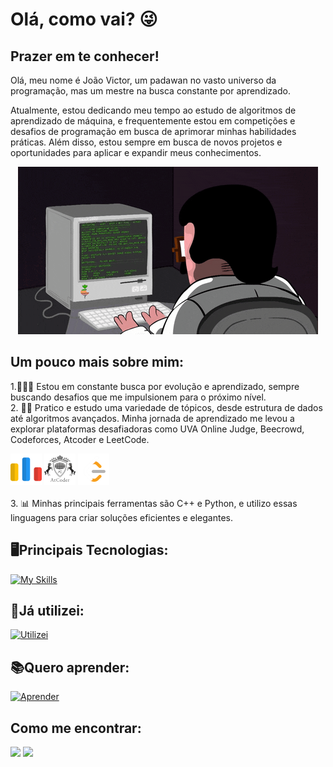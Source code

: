 # Olá, como vai? 😜
   
## Prazer em te conhecer!

Olá, meu nome é João Victor, um padawan no vasto universo da programação, mas um mestre na busca constante por aprendizado.

Atualmente, estou dedicando meu tempo ao estudo de algoritmos de aprendizado de máquina, e frequentemente estou em competições e desafios de programação em busca de aprimorar minhas habilidades práticas. Além disso, estou sempre em busca de novos projetos e oportunidades para aplicar e expandir meus conhecimentos.

<p align="center">
<img src="PGIF.gif" alt="animated" />
</p>

## Um pouco mais sobre mim:

1.👨🏻‍🎓 Estou em constante busca por evolução e aprendizado, sempre buscando desafios que me impulsionem para o próximo nível.
</br>
2. 💪🏼 Pratico e estudo uma variedade de tópicos, desde estrutura de dados até algoritmos avançados. Minha jornada de aprendizado me levou a explorar plataformas desafiadoras como UVA Online Judge, Beecrowd, Codeforces, Atcoder e LeetCode.
<div>
<img src="https://github.com/Joao-vpf/Joao-vpf/blob/main/codeforces.png"   width="50" height="50"alt="Codeforces"/></a>
<a href="https://atcoder.jp/users/Portin" target ="_blank">
<img src="https://github.com/Joao-vpf/Joao-vpf/blob/main/atcoder.png" width="50" height="50" alt="Atcoder"/></a>
<a href="https://leetcode.com/Portin/" target ="_blank">
<img src="https://github.com/Joao-vpf/Joao-vpf/blob/main/letcode.png" width="50" height="50" alt="LeetCode"/></a>
</div>
</br>
3. 📊 Minhas principais ferramentas são C++ e Python, e utilizo essas linguagens para criar soluções eficientes e elegantes.
</br>

## 🖥️Principais Tecnologias:
[![My Skills](https://skillicons.dev/icons?i=cpp,c,python,postgres,mysql&theme=dark)](https://skillicons.dev)

## 📖Já utilizei:
[![Utilizei](https://skillicons.dev/icons?i=js,css,html,rust,java,docker&theme=dark)](https://skillicons.dev)

## 📚Quero aprender:
[![Aprender](https://skillicons.dev/icons?i=ruby,cloudflare,cs&theme=dark)](https://skillicons.dev)

## Como me encontrar:
<div>
<a href="mailto:joaovictorpf719@gmail.com">
<img src="https://img.shields.io/badge/Gmail-D14836?style=for-the-badge&logo=gmail&logoColor=white" target="alvo"/></a>
<a href="https://www.linkedin.com/in/jo%C3%A3o-victor-porto-fernandes-1b938a231" target="alvo"><img src="https://img.shields.io/badge/LinkedIn-0077B5?style=for-the-badge&logo=linkedin&logoColor=white" target="alvo"/></a>
</div>       
